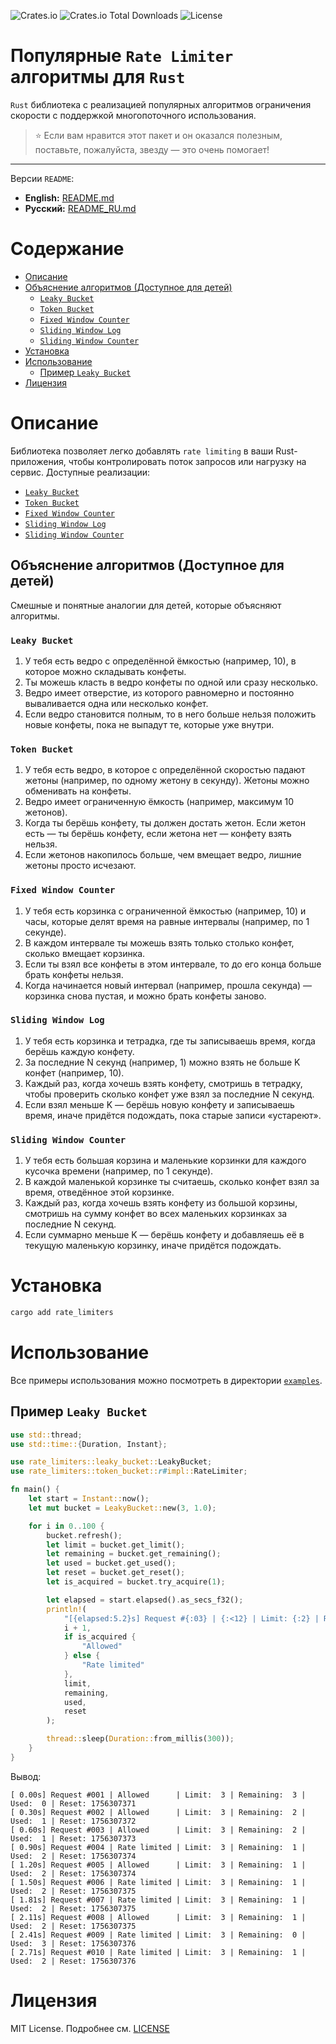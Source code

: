 ![Crates.io](https://img.shields.io/crates/v/rate-limiters)
![Crates.io Total Downloads](https://img.shields.io/crates/d/rate-limiters)
![License](https://img.shields.io/badge/license-MIT-blue)

# Популярные `Rate Limiter` алгоритмы для `Rust`

`Rust` библиотека c реализацией популярных алгоритмов ограничения скорости с поддержкой многопоточного использования.

> ⭐ Если вам нравится этот пакет и он оказался полезным, поставьте, пожалуйста, звезду — это очень помогает!

---

Версии `README`:

- **English:** [README.md](README.md)
- **Русский:** [README_RU.md](README_RU.md)

# Содержание

- [Описание](#описание)
- [Объяснение алгоритмов (Доступное для детей)](#объяснение-алгоритмов-доступное-для-детей)
  - [`Leaky Bucket`](#leaky-bucket)
  - [`Token Bucket`](#token-bucket)
  - [`Fixed Window Counter`](#fixed-window-counter)
  - [`Sliding Window Log`](#sliding-window-log)
  - [`Sliding Window Counter`](#sliding-window-counter)
- [Установка](#установка)
- [Использование](#использование)
  - [Пример `Leaky Bucket`](#пример-leaky-bucket)
- [Лицензия](#лицензия)

# Описание

Библиотека позволяет легко добавлять `rate limiting` в ваши Rust-приложения, чтобы контролировать поток запросов или нагрузку на сервис. Доступные реализации:

- [`Leaky Bucket`](./src/leaky_bucket/impl.rs)
- [`Token Bucket`](./src/token_bucket/impl.rs)
- [`Fixed Window Counter`](./src/fixed_window_counter/impl.rs)
- [`Sliding Window Log`](./src/sliding_window_log/impl.rs)
- [`Sliding Window Counter`](./src/sliding_window_counter/impl.rs)

## Объяснение алгоритмов (Доступное для детей)

Смешные и понятные аналогии для детей, которые объясняют алгоритмы.

### `Leaky Bucket`

1. У тебя есть ведро с определённой ёмкостью (например, 10), в которое можно складывать конфеты.
2. Ты можешь класть в ведро конфеты по одной или сразу несколько.
3. Ведро имеет отверстие, из которого равномерно и постоянно вываливается одна или несколько конфет.
4. Если ведро становится полным, то в него больше нельзя положить новые конфеты, пока не выпадут те, которые уже внутри.

### `Token Bucket`

1. У тебя есть ведро, в которое с определённой скоростью падают жетоны (например, по одному жетону в секунду). Жетоны можно обменивать на конфеты.
2. Ведро имеет ограниченную ёмкость (например, максимум 10 жетонов).
3. Когда ты берёшь конфету, ты должен достать жетон. Если жетон есть — ты берёшь конфету, если жетона нет — конфету взять нельзя.
4. Если жетонов накопилось больше, чем вмещает ведро, лишние жетоны просто исчезают.

### `Fixed Window Counter`

1. У тебя есть корзинка с ограниченной ёмкостью (например, 10) и часы, которые делят время на равные интервалы (например, по 1 секунде).
2. В каждом интервале ты можешь взять только столько конфет, сколько вмещает корзинка.
3. Если ты взял все конфеты в этом интервале, то до его конца больше брать конфеты нельзя.
4. Когда начинается новый интервал (например, прошла секунда) — корзинка снова пустая, и можно брать конфеты заново.

### `Sliding Window Log`

1. У тебя есть корзинка и тетрадка, где ты записываешь время, когда берёшь каждую конфету.
2. За последние N секунд (например, 1) можно взять не больше K конфет (например, 10).
3. Каждый раз, когда хочешь взять конфету, смотришь в тетрадку, чтобы проверить сколько конфет уже взял за последние N секунд.
4. Если взял меньше K — берёшь новую конфету и записываешь время, иначе придётся подождать, пока старые записи «устареют».

### `Sliding Window Counter`

1. У тебя есть большая корзина и маленькие корзинки для каждого кусочка времени (например, по 1 секунде).
2. В каждой маленькой корзинке ты считаешь, сколько конфет взял за время, отведённое этой корзинке.
3. Каждый раз, когда хочешь взять конфету из большой корзины, смотришь на сумму конфет во всех маленьких корзинках за последние N секунд.
4. Если суммарно меньше K — берёшь конфету и добавляешь её в текущую маленькую корзинку, иначе придётся подождать.

# Установка

```bash
cargo add rate_limiters
```

# Использование

Все примеры использования можно посмотреть в директории [`examples`](./examples/).

## Пример `Leaky Bucket`

```rs
use std::thread;
use std::time::{Duration, Instant};

use rate_limiters::leaky_bucket::LeakyBucket;
use rate_limiters::token_bucket::r#impl::RateLimiter;

fn main() {
    let start = Instant::now();
    let mut bucket = LeakyBucket::new(3, 1.0);

    for i in 0..100 {
        bucket.refresh();
        let limit = bucket.get_limit();
        let remaining = bucket.get_remaining();
        let used = bucket.get_used();
        let reset = bucket.get_reset();
        let is_acquired = bucket.try_acquire(1);

        let elapsed = start.elapsed().as_secs_f32();
        println!(
            "[{elapsed:5.2}s] Request #{:03} | {:<12} | Limit: {:2} | Remaining: {:2} | Used: {:2} | Reset: {}",
            i + 1,
            if is_acquired {
                "Allowed"
            } else {
                "Rate limited"
            },
            limit,
            remaining,
            used,
            reset
        );

        thread::sleep(Duration::from_millis(300));
    }
}
```

Вывод:

```text
[ 0.00s] Request #001 | Allowed      | Limit:  3 | Remaining:  3 | Used:  0 | Reset: 1756307371
[ 0.30s] Request #002 | Allowed      | Limit:  3 | Remaining:  2 | Used:  1 | Reset: 1756307372
[ 0.60s] Request #003 | Allowed      | Limit:  3 | Remaining:  2 | Used:  1 | Reset: 1756307373
[ 0.90s] Request #004 | Rate limited | Limit:  3 | Remaining:  1 | Used:  2 | Reset: 1756307374
[ 1.20s] Request #005 | Allowed      | Limit:  3 | Remaining:  1 | Used:  2 | Reset: 1756307374
[ 1.50s] Request #006 | Rate limited | Limit:  3 | Remaining:  1 | Used:  2 | Reset: 1756307375
[ 1.81s] Request #007 | Rate limited | Limit:  3 | Remaining:  1 | Used:  2 | Reset: 1756307375
[ 2.11s] Request #008 | Allowed      | Limit:  3 | Remaining:  1 | Used:  2 | Reset: 1756307375
[ 2.41s] Request #009 | Rate limited | Limit:  3 | Remaining:  0 | Used:  3 | Reset: 1756307376
[ 2.71s] Request #010 | Rate limited | Limit:  3 | Remaining:  1 | Used:  2 | Reset: 1756307376
```

# Лицензия

MIT License. Подробнее см. [LICENSE](./LICENSE)
